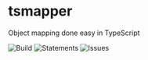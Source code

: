 # tsmapper

Object mapping done easy in TypeScript

![Build](https://img.shields.io/github/workflow/status/smardev-inc/tsmapper/Continuous%20Integration)
![Statements](https://img.shields.io/badge/Coverage-97.1%25-brightgreen.svg)
![Issues](https://img.shields.io/github/issues/smardev-inc/tsmapper)
